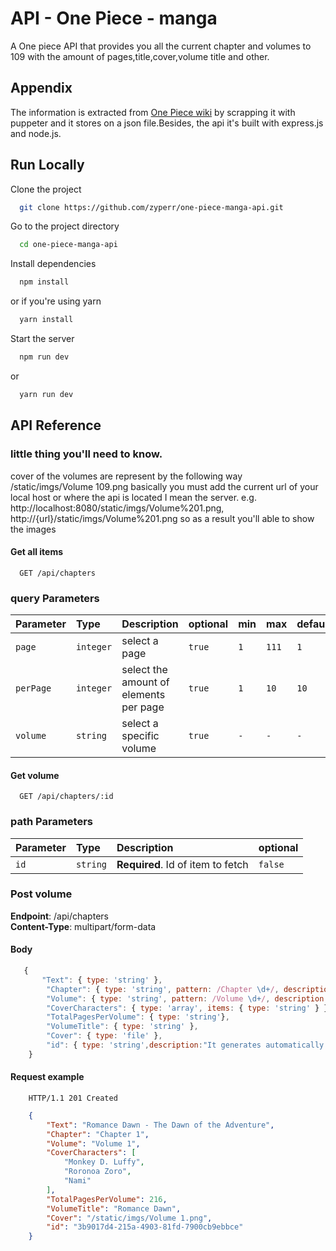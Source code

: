 
# API - One Piece - manga

A One piece API that provides you all the current chapter and volumes to 109 with the amount of pages,title,cover,volume title and other.




## Appendix

The information is extracted from <a href="https://onepiece.fandom.com/wiki/Chapters_and_Volumes/Volumes">One Piece wiki</a> by scrapping it with puppeter and it stores on a json file.Besides, the api it's built with express.js and node.js.

## Run Locally

Clone the project

```bash
  git clone https://github.com/zyperr/one-piece-manga-api.git
```

Go to the project directory

```bash
  cd one-piece-manga-api
```

Install dependencies

```bash
  npm install
```
or if you're using yarn
```bash
  yarn install
```
Start the server

```bash
  npm run dev
```
or
```bash
  yarn run dev
```


## API Reference
### little thing you'll need to know.
cover of the volumes are represent by the following way /static/imgs/Volume 109.png basically you must add the current url of your local host or where the api is located I mean the server. e.g. http://localhost:8080/static/imgs/Volume%201.png, http://{url}/static/imgs/Volume%201.png so as a result you'll able to show the images
#### Get all items

```http
  GET /api/chapters
```
### query Parameters
| Parameter | Type     | Description                | optional |min |max |default |pattern |
| :-------- | :------- | :------------------------- |:-------- |:-------- |:-------- |:-------- |:-------- |
| `page` | `integer` | select a page | `true` | `1` |`111` |`1` |`-` |
| `perPage` | `integer` | select the amount of elements per page| `true` |`1` |`10` |`10` |`-` |
| `volume` | `string` | select a specific volume | `true` |`-` |`-` |`-` |`v/Volume_{number}` |


#### Get volume

```http
  GET /api/chapters/:id
```
### path Parameters
| Parameter | Type     | Description                       | optional |
| :-------- | :------- | :-------------------------------- | :------- |
| `id`      | `string` | **Required**. Id of item to fetch | `false` |

### Post volume

 **Endpoint**: /api/chapters 
 </br>
 **Content-Type**: multipart/form-data

#### Body 
```javascript
   {
       "Text": { type: 'string' },
        "Chapter": { type: 'string', pattern: /Chapter \d+/, description: "Must start with Chapter and end with a number.It's case sensitive so make sure you write down Chapter instead of chapter" },
        "Volume": { type: 'string', pattern: /Volume \d+/, description: "Must start with Volume and end with a number. It's case sensitive so make sure you write down Volume instead of volume" },
        "CoverCharacters": { type: 'array', items: { type: 'string' } },
        "TotalPagesPerVolume": { type: 'string'},
        "VolumeTitle": { type: 'string' },
        "Cover": { type: 'file' },
        "id": { type: 'string',description:"It generates automatically so don't worry it's not required" }
    }
```
#### Request example
```http
    HTTP/1.1 201 Created
````

```json
    {
        "Text": "Romance Dawn - The Dawn of the Adventure",
        "Chapter": "Chapter 1",
        "Volume": "Volume 1",
        "CoverCharacters": [
            "Monkey D. Luffy",
            "Roronoa Zoro",
            "Nami"
        ],
        "TotalPagesPerVolume": 216,
        "VolumeTitle": "Romance Dawn",
        "Cover": "/static/imgs/Volume 1.png",
        "id": "3b9017d4-215a-4903-81fd-7900cb9ebbce"
    }
````